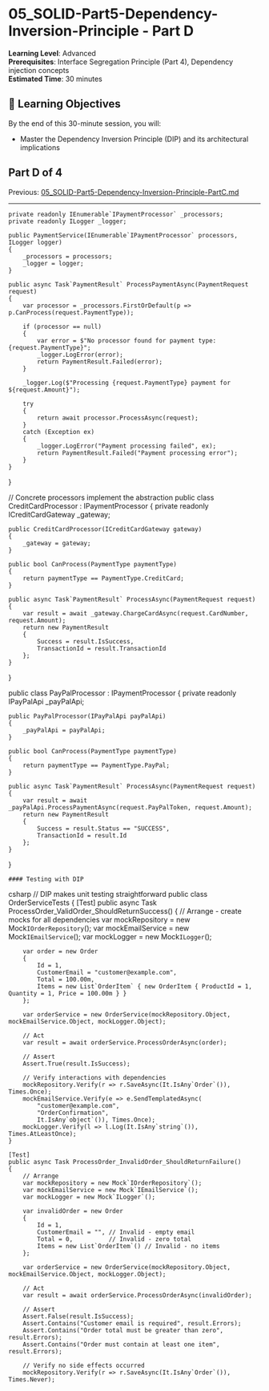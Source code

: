 # 05_SOLID-Part5-Dependency-Inversion-Principle - Part D

**Learning Level**: Advanced  
**Prerequisites**: Interface Segregation Principle (Part 4), Dependency injection concepts  
**Estimated Time**: 30 minutes  

## 🎯 Learning Objectives

By the end of this 30-minute session, you will:

- Master the Dependency Inversion Principle (DIP) and its architectural implications

## Part D of 4

Previous: [05_SOLID-Part5-Dependency-Inversion-Principle-PartC.md](05_SOLID-Part5-Dependency-Inversion-Principle-PartC.md)

---

    private readonly IEnumerable`IPaymentProcessor` _processors;
    private readonly ILogger _logger;
    
    public PaymentService(IEnumerable`IPaymentProcessor` processors, ILogger logger)
    {
        _processors = processors;
        _logger = logger;
    }
    
    public async Task`PaymentResult` ProcessPaymentAsync(PaymentRequest request)
    {
        var processor = _processors.FirstOrDefault(p => p.CanProcess(request.PaymentType));
        
        if (processor == null)
        {
            var error = $"No processor found for payment type: {request.PaymentType}";
            _logger.LogError(error);
            return PaymentResult.Failed(error);
        }
        
        _logger.Log($"Processing {request.PaymentType} payment for ${request.Amount}");
        
        try
        {
            return await processor.ProcessAsync(request);
        }
        catch (Exception ex)
        {
            _logger.LogError("Payment processing failed", ex);
            return PaymentResult.Failed("Payment processing error");
        }
    }
}

// Concrete processors implement the abstraction
public class CreditCardProcessor : IPaymentProcessor
{
    private readonly ICreditCardGateway _gateway;

    public CreditCardProcessor(ICreditCardGateway gateway)
    {
        _gateway = gateway;
    }
    
    public bool CanProcess(PaymentType paymentType)
    {
        return paymentType == PaymentType.CreditCard;
    }
    
    public async Task`PaymentResult` ProcessAsync(PaymentRequest request)
    {
        var result = await _gateway.ChargeCardAsync(request.CardNumber, request.Amount);
        return new PaymentResult
        {
            Success = result.IsSuccess,
            TransactionId = result.TransactionId
        };
    }
}

public class PayPalProcessor : IPaymentProcessor
{
    private readonly IPayPalApi _payPalApi;

    public PayPalProcessor(IPayPalApi payPalApi)
    {
        _payPalApi = payPalApi;
    }
    
    public bool CanProcess(PaymentType paymentType)
    {
        return paymentType == PaymentType.PayPal;
    }
    
    public async Task`PaymentResult` ProcessAsync(PaymentRequest request)
    {
        var result = await _payPalApi.ProcessPaymentAsync(request.PayPalToken, request.Amount);
        return new PaymentResult
        {
            Success = result.Status == "SUCCESS",
            TransactionId = result.Id
        };
    }
}


    #### Testing with DIP
csharp
// DIP makes unit testing straightforward
public class OrderServiceTests
{
    [Test]
    public async Task ProcessOrder_ValidOrder_ShouldReturnSuccess()
    {
        // Arrange - create mocks for all dependencies
        var mockRepository = new Mock`IOrderRepository`();
        var mockEmailService = new Mock`IEmailService`();
        var mockLogger = new Mock`ILogger`();
        
        var order = new Order
        {
            Id = 1,
            CustomerEmail = "customer@example.com",
            Total = 100.00m,
            Items = new List`OrderItem` { new OrderItem { ProductId = 1, Quantity = 1, Price = 100.00m } }
        };
        
        var orderService = new OrderService(mockRepository.Object, mockEmailService.Object, mockLogger.Object);
        
        // Act
        var result = await orderService.ProcessOrderAsync(order);
        
        // Assert
        Assert.True(result.IsSuccess);
        
        // Verify interactions with dependencies
        mockRepository.Verify(r => r.SaveAsync(It.IsAny`Order`()), Times.Once);
        mockEmailService.Verify(e => e.SendTemplatedAsync(
            "customer@example.com",
            "OrderConfirmation",
            It.IsAny`object`()), Times.Once);
        mockLogger.Verify(l => l.Log(It.IsAny`string`()), Times.AtLeastOnce);
    }
    
    [Test]
    public async Task ProcessOrder_InvalidOrder_ShouldReturnFailure()
    {
        // Arrange
        var mockRepository = new Mock`IOrderRepository`();
        var mockEmailService = new Mock`IEmailService`();
        var mockLogger = new Mock`ILogger`();
        
        var invalidOrder = new Order
        {
            Id = 1,
            CustomerEmail = "", // Invalid - empty email
            Total = 0,          // Invalid - zero total
            Items = new List`OrderItem`() // Invalid - no items
        };
        
        var orderService = new OrderService(mockRepository.Object, mockEmailService.Object, mockLogger.Object);
        
        // Act
        var result = await orderService.ProcessOrderAsync(invalidOrder);
        
        // Assert
        Assert.False(result.IsSuccess);
        Assert.Contains("Customer email is required", result.Errors);
        Assert.Contains("Order total must be greater than zero", result.Errors);
        Assert.Contains("Order must contain at least one item", result.Errors);
        
        // Verify no side effects occurred
        mockRepository.Verify(r => r.SaveAsync(It.IsAny`Order`()), Times.Never);

